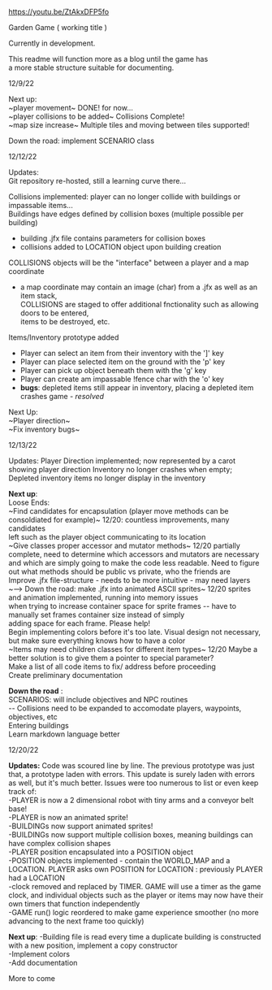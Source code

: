 https://youtu.be/ZtAkxDFP5fo

Garden Game ( working title )

Currently in development.    


This readme will function more as a blog until the game has    
a more stable structure suitable for documenting.    

12/9/22    

Next up:    
~player movement~ DONE! for now...     
~player collisions to be added~ Collisions Complete!  
~map size increase~ Multiple tiles and moving between tiles supported!    

Down the road: implement SCENARIO class    

12/12/22    

Updates:    
Git repository re-hosted, still a learning curve there... 

Collisions implemented: player can no longer collide with buildings or impassable items...    
Buildings have edges defined by collision boxes (multiple possible per building)    
- building .jfx file contains parameters for collision boxes    
- collisions added to LOCATION object upon building creation            

COLLISIONS objects will be the "interface" between a player and a map coordinate     
- a map coordinate may contain an image (char) from a .jfx as well as an item stack,        
COLLISIONS are staged to offer additional fnctionality such as allowing doors to be entered,    
items to be destroyed, etc.    

Items/Inventory prototype added    
- Player can select an item from their inventory with the ']' key    
- Player can place selected item on the ground with the 'p' key    
- Player can pick up object beneath them with the 'g' key    
- Player can create am impassable !fence char with the 'o' key    
- **bugs**: depleted items still appear in inventory, placing a depleted item crashes game - *resolved*
          
Next Up:    
        ~Player direction~  
        ~Fix inventory bugs~   
         
12/13/22

Updates:
        Player Direction implemented; now represented by a carot showing player direction
        Inventory no longer crashes when empty;
        Depleted inventory items no longer display in the inventory
	
**Next up**:    
	Loose Ends:    
                ~Find candidates for encapsulation (player move methods can be consoldiated for example)~ 12/20: countless improvements, many candidates      
                   left such as the player object communicating to its location     
                ~Give classes proper accessor and mutator methods~ 12/20 partially complete, need to determine which accessors and mutators are necessary     
                   and which are simply going to make the code less readable. Need to figure out what methods should be public vs private, who the friends are    
                Improve .jfx file-structure - needs to be more intuitive - may need layers    
                ~--> Down the road: make .jfx into animated ASCII sprites~ 12/20 sprites and animation implemented, running into memory issues        
                   when trying to increase container space for sprite frames -- have to manually set frames container size instead of simply    
                   adding space for each frame. Please help!    
                Begin implementing colors before it's too late. Visual design not necessary, but make sure everything knows how to have a color    
                ~Items may need children classes for different item types~ 12/20 Maybe a better solution is to give them a pointer to special parameter?    
                Make a list of all code items to fix/ address before proceeding    
                Create preliminary documentation    
                
**Down the road** :    
        SCENARIOS: will include objectives and NPC routines    
        -- Collisions need to be expanded to accomodate players, waypoints, objectives, etc    
        Entering buildings  
        Learn markdown language better

12/20/22

**Updates:**
        Code was scoured line by line. The previous prototype was just that, a prototype laden with errors. This update is surely laden with errors as well, but it's much better. Issues were too numerous to list or even keep track of:    
        -PLAYER is now a 2 dimensional robot with tiny arms and a conveyor belt base!     
        -PLAYER is now an animated sprite!    
        -BUILDINGs now support animated sprites!    
        -BUILDINGs now support multiple collision boxes, meaning buildings can have complex collision shapes    
        -PLAYER position encapsulated into a POSITION object    
        -POSITION objects implemented - contain the WORLD_MAP and a LOCATION. PLAYER asks own POSITION for LOCATION : previously PLAYER had a LOCATION    
        -clock removed and replaced by TIMER. GAME will use a timer as the game clock, and individual objects such as the player or items may now have their own timers that function independently    
        -GAME run() logic reordered to make game experience smoother (no more advancing to the next frame too quickly)    
 
 **Next up**:
        -Building file is read every time a duplicate building is constructed with a new position, implement a copy constructor    
        -Implement colors    
        -Add documentation    


More to come
